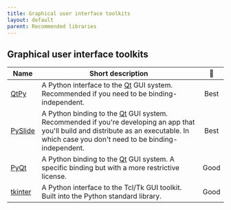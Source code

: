 ```yaml
---
title: Graphical user interface toolkits
layout: default
parent: Recommended libraries
---
```


## Graphical user interface toolkits

| Name      | Short description                                                                                                                                                                           |                      🚦                      |
| --------- | ------------------------------------------------------------------------------------------------------------------------------------------------------------------------------------------- | :------------------------------------------: |
| [QtPy]    | A Python interface to the [Qt] GUI system. Recommended if you need to be binding-independent.                                                                                               | <span class="label label-green">Best</span>  |
| [PySlide] | A Python binding to the [Qt] GUI system. Recommended if you're developing an app that you'll build and distribute as an executable. In which case you don't need to be binding-independent. | <span class="label label-green">Best</span>  |
| [PyQt]    | A Python binding to the [Qt] GUI system. A specific binding but with a more restrictive license.                                                                                            | <span class="label label-yellow">Good</span> |
| [tkinter] | A Python interface to the Tcl/Tk GUI toolkit. Built into the Python standard library.                                                                                                       | <span class="label label-yellow">Good</span> |

<!-- URLS used above -->

[tkinter]: https://docs.python.org/3/library/tkinter.html
[Qt]: https://www.qt.io/
[QtPy]: https://github.com/spyder-ide/qtpy
[PySlide]: https://wiki.qt.io/Qt_for_Python
[PyQt]: https://wiki.python.org/moin/PyQt
